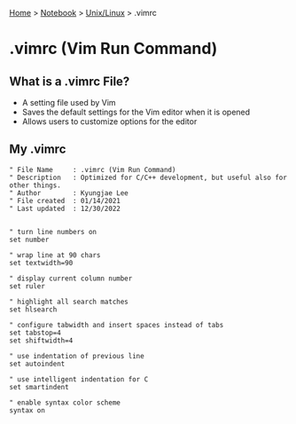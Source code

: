 <a href="../../">Home</a> > <a href="../notebook">Notebook</a> > <a href="./">Unix/Linux</a> > .vimrc

# .vimrc (Vim Run Command)



## What is a .vimrc File?

* A setting file used by Vim
* Saves the default settings for the Vim editor when it is opened
* Allows users to customize options for the editor



## My .vimrc

```plain
" File Name		: .vimrc (Vim Run Command)
" Description	: Optimized for C/C++ development, but useful also for other things. 
" Author		: Kyungjae Lee
" File created	: 01/14/2021
" Last updated	: 12/30/2022


" turn line numbers on
set number

" wrap line at 90 chars 
set textwidth=90

" display current column number
set ruler

" highlight all search matches 
set hlsearch

" configure tabwidth and insert spaces instead of tabs 
set tabstop=4
set shiftwidth=4

" use indentation of previous line
set autoindent

" use intelligent indentation for C
set smartindent

" enable syntax color scheme
syntax on
```

